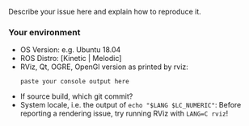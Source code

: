 <!-- Thanks for reporting an issue.
Please describe your issue in detail, such that it can be reproduced by somebody else.
For rendering issues, please provide:
* A screenshot illustrating the issue (just drag-n-drop an image into your browser).
* Source code to reproduce the issue, e.g. a YAML or rosbag file with a MarkerArray msg.
Use [gist.github.com](gist.github.com) to copy-paste the console output or segfault backtrace using gdb.

Note: Due to the lack of active maintainers, currently we can only provide limited support.
Particularly, we focus on the latest release, Melodic, only.
If you can track the issue down yourself and provide a pull request, that would be a great help.
Thanks for considering this.
-->

Describe your issue here and explain how to reproduce it.

### Your environment
* OS Version: e.g. Ubuntu 18.04
* ROS Distro: [Kinetic | Melodic]
* RViz, Qt, OGRE, OpenGl version as printed by rviz:
    ```
    paste your console output here
    ```
* If source build, which git commit?
* System locale, i.e. the output of `echo "$LANG $LC_NUMERIC"`:
  Before reporting a rendering issue, try running RViz with `LANG=C rviz`!
